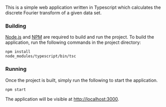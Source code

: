 This is a simple web application written in Typescript which calculates the discrete Fourier transform of a given data set.

### Building ###

[Node.js](https://github.com/nodejs/node) and [NPM](https://github.com/npm/npm) are required to build and run the project. To build the application, run the following commands in the project directory:

    npm install
    node_modules/typescript/bin/tsc
    
### Running ###

Once the project is built, simply run the following to start the application.

    npm start
    
The application will be visible at <http://localhost:3000>.